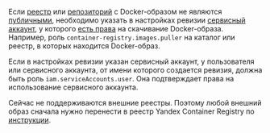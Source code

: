 Если [реестр](../../container-registry/concepts/registry.md) или [репозиторий](../../container-registry/concepts/repository.md) с Docker-образом не являются [публичными](../../container-registry/qa/index.md#public-registry), необходимо указать в настройках ревизии [сервисный аккаунт](../../iam/concepts/users/service-accounts.md), у которого [есть права](../../iam/operations/sa/assign-role-for-sa.md) на скачивание Docker-образа. Например, роль `container-registry.images.puller` на каталог или реестр, в которых находится Docker-образ.

Если в настройках ревизии указан сервисный аккаунт, у пользователя или сервисного аккаунта, от имени которого создается ревизия, должна быть роль `iam.serviceAccounts.user`. Она подтверждает права на использование сервисного аккаунта.

Сейчас не поддерживаются внешние реестры. Поэтому любой внешний образ сначала нужно перенести в реестр Yandex Container Registry по [инструкции](../../container-registry/operations/docker-image/docker-image-push.md).
